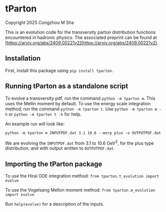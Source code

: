 # tParton

Copyright 2025 Congzhou M Sha

This is an evolution code for the transversity parton distribution functions encountered in hadronic physics. The associated preprint can be found at [https://arxiv.org/abs/2409.00221v2](https://arxiv.org/abs/2409.00221v2).

## Installation

First, install this package using `pip install tparton`.

## Running tParton as a standalone script

To evolve a transversity pdf, run the command `python -m tparton m`. This uses the Mellin moment by default. To use the energy scale integration method, run the command `python -m tparton t`. Use `python -m tparton m -h` or `python -m tparton t -h` for help.

An example run will look like:

`python -m tparton m INPUTPDF.dat 3.1 10.6 --morp plus -o OUTPUTPDF.dat`

We are evolving the `INPUTPDF.dat` from 3.1 to 10.6 GeV<sup>2</sup>, for the plus type distribution, and with output written to `OUTPUTPDF.dat`.

## Importing the tParton package

To use the Hirai ODE integration method:
`from tparton.t_evolution import evolve`

To use the Vogelsang Mellon moment method:
`from tparton.m_evolution import evolve`

Run `help(evolve)` for a description of the inputs.

